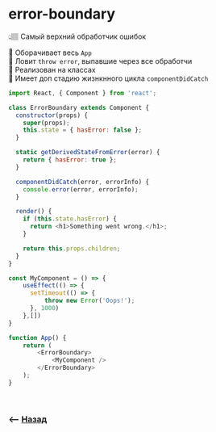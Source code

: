 # error-boundary  
👆🏽 Самый верхний обработчик ошибок

🔹 Оборачивает весь `App`  
🔹 Ловит `throw error`, выпавшие через все обработчи     
🔹 Реализован на классах  
🔹 Имеет доп стадию жизнкнного цикла `componentDidCatch`

```javascript
import React, { Component } from 'react';

class ErrorBoundary extends Component {
  constructor(props) {
    super(props);
    this.state = { hasError: false };
  }

  static getDerivedStateFromError(error) {
    return { hasError: true };
  }

  componentDidCatch(error, errorInfo) {
    console.error(error, errorInfo);
  }

  render() {
    if (this.state.hasError) {
      return <h1>Something went wrong.</h1>;
    }

    return this.props.children;
  }
}

const MyComponent = () => {
    useEffect(() => {
      setTimeout(() => {
          throw new Error('Oops!');
      }, 1000)  
    },[])
}

function App() {
    return (
        <ErrorBoundary>
            <MyComponent />
        </ErrorBoundary>
    );
}

```

<br>

### ⟵ **<a href="../../readme.md">Назад</a>**